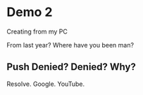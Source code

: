 # Demo 2

Creating from my PC
 
From last year? Where have you been man?

## Push Denied? Denied? Why?

Resolve. Google. YouTube.

